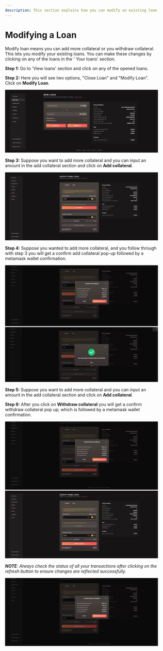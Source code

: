 ```yaml
---
description: This section explains how you can modify an existing loan
---
```


# Modifying a Loan

Modify loan means you can add more collateral or you withdraw collateral. This lets you modify your existing loans. You can make these changes by clicking on any of the loans in the ' Your loans' section.

**Step 1:** Go to 'View loans' section and click on any of the opened loans.

**Step 2:** Here you will see two options, "Close Loan" and "Modify Loan". Click on **Modify Loan**.

![You can view all the loans that you have opened till date along with the options: Close and modify loan.](../.gitbook/assets/5.jpg)

**Step 3:** Suppose you want to add more collateral and you can input an amount in the add collateral section and click on **Add collateral**.

![Suppose you want to add more collateral and you can input an amount in the add collateral section and click on Add collateral.](<../.gitbook/assets/add col 1.jpg>)

**Step 4:** Suppose you wanted to add more collateral, and you follow through with step 3 you will get a confirm add collateral pop-up followed by a metamask wallet confirmation.

![Confirm withdraw collateral](<../.gitbook/assets/add col 2 .jpg>) ![Successful confirmation regarding the addition of collateral](<../.gitbook/assets/add col confirm.jpg>)

**Step 5:** Suppose you want to add more collateral and you can input an amount in the add collateral section and click on **Add collateral**.

**Step 6:** After you click on **Withdraw collateral** you will get a confirm withdraw collateral pop up; which is followed by a metamask wallet confirmation.

![After you click on withdraw collateral you will get a confirm withdraw collateral pop up; which is followed by a metamask wallet confirmation.](<../.gitbook/assets/CONFIRM withdraw col 2.jpg>) ![After you input the amount you need to click on Withdraw collateral.](<../.gitbook/assets/withdraw col.jpg>)

_**NOTE**: Always check the status of all your transactions after clicking on the refresh button to ensure changes are reflected successfully._

![Final confirmation regarding the withdraw.](<../.gitbook/assets/CONFIRM withdraw col 2 (1).jpg>)
